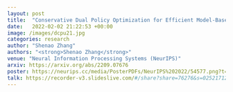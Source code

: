 ```yaml
---
layout: post
title:  "Conservative Dual Policy Optimization for Efficient Model-Based Reinforcement Learning"
date:   2022-02-02 21:22:53 +00:00
image: /images/dcpu21.jpg
categories: research
author: "Shenao Zhang"
authors: "<strong>Shenao Zhang</strong>"
venue: "Neural Information Processing Systems (NeurIPS)"
arxiv: https://arxiv.org/abs/2209.07676
poster: https://neurips.cc/media/PosterPDFs/NeurIPS%202022/54577.png?t=1669654134.1492257
talk: https://recorder-v3.slideslive.com/#/share?share=76276&s=02521712-c16c-42a3-8bee-febfa1a416a2
---
```

